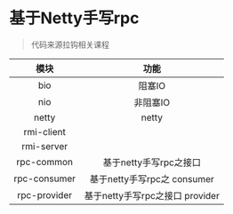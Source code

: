 # 基于Netty手写rpc

> 代码来源拉钩相关课程
 

|   模块   |   功能   |
| :----: | :----: |
|   bio   |  阻塞IO    |
|  nio    |   非阻塞IO   |
|  netty    |  netty     |
|  rmi-client    |      |
|  rmi-server    |      |
|  rpc-common    |   基于netty手写rpc之接口   |
|  rpc-consumer    |    基于netty手写rpc之 consumer   |
|  rpc-provider    |   基于netty手写rpc之接口 provider     |


